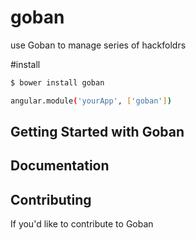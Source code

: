 goban
=====

use Goban to manage series of  hackfoldrs


#install

```bash
$ bower install goban 
```


```bash
angular.module('yourApp', ['goban'])

```


## Getting Started with Goban


## Documentation


## Contributing

If you'd like to contribute to Goban